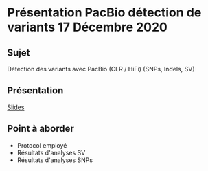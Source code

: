 # Présentation PacBio détection de variants 17 Décembre 2020

## Sujet

Détection des variants avec PacBio (CLR / HiFi) (SNPs, Indels, SV)

## Présentation

[Slides](https://docs.google.com/presentation/d/1QTz7KqMn9VF67EzYlpTzyR7gGOCiF8hS6mxiLJ-xuUQ/edit#slide=id.ga22342e8fc_0_17)

## Point à aborder

 - Protocol employé
 - Résultats d'analyses SV
 - Résultats d'analyses SNPs

